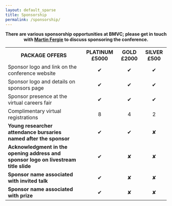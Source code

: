 ```yaml
---
layout: default_sparse
title: Sponsorship
permalink: /sponsorship/
---
```


<p align="center"><strong>
            There are various sponsorship opportunities at BMVC; please get in touch with <a href="mailto:martin.fergie@manchester.ac.uk">Martin Fergie</a> to discuss sponsoring the conference.
        </strong></p>


<div class="row pl-2 pr-2 pt-2 pb-2 mx-auto justify-content-center">
    <table class="table table-striped table-bordered" style="max-width: 750px;">
        <tbody>
            <tr>
                <th style="text-align: center">PACKAGE OFFERS</th>
                <th style="text-align: center">PLATINUM £5000</th>
                <th style="text-align: center">GOLD £2000</th>
                <th style="text-align: center">SILVER £500</th>
            </tr>
            <tr>
                <td>Sponsor logo and link on the conference website</td>
                <td align="center">✔</td>
                <td align="center">✔</td>
                <td align="center">✔</td>
            </tr>
            <tr>
                <td>Sponsor logo and details on sponsors page</td>
                <td align="center">✔</td>
                <td align="center">✔</td>
                <td align="center">✔</td>
            </tr>
            <tr>
                <td>Sponsor presence at the virtual careers fair</td>
                <td align="center">✔</td>
                <td align="center">✔</td>
                <td align="center">✔</td>
            </tr>
            <tr>
                <td>Complimentary virtual registrations</td>
                <td align="center">8</td>
                <td align="center">4</td>
                <td align="center">2</td>
            </tr>
            <tr>
                <td><strong>Young researcher attendance bursaries named after the sponsor</strong></td>
                <td align="center">✔</td>
                <td align="center">✔</td>
                <td align="center">✘</td>
            </tr>
            <tr>
                <td><strong>Acknowledgment in the opening address and sponsor logo on livestream title slide</strong></td>
                <td align="center">✔</td>
                <td align="center">✘</td>
                <td align="center">✘</td>
            </tr>
            <tr>
                <td><strong>Sponsor name associated with invited talk</strong></td>
                <td align="center">✔</td>
                <td align="center">✘</td>
                <td align="center">✘</td>
            </tr>
            <tr>
                <td><strong>Sponsor name associated with prize</strong></td>
                <td align="center">✔</td>
                <td align="center">✘</td>
                <td align="center">✘</td>
            </tr>
        </tbody>
    </table>
</div>
